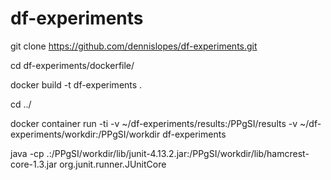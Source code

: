 # df-experiments

git clone https://github.com/dennislopes/df-experiments.git

cd df-experiments/dockerfile/

docker build -t df-experiments .

cd ../

docker container run -ti -v ~/df-experiments/results:/PPgSI/results  -v ~/df-experiments/workdir:/PPgSI/workdir df-experiments

java -cp .:/PPgSI/workdir/lib/junit-4.13.2.jar:/PPgSI/workdir/lib/hamcrest-core-1.3.jar org.junit.runner.JUnitCore <tests>
